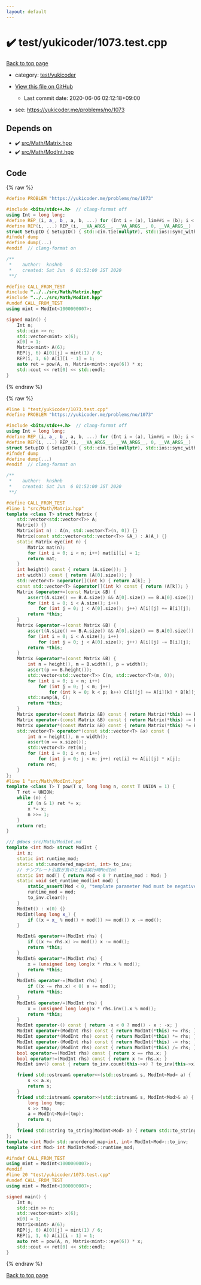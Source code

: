 ```yaml
---
layout: default
---
```


<!-- mathjax config similar to math.stackexchange -->
<script type="text/javascript" async
  src="https://cdnjs.cloudflare.com/ajax/libs/mathjax/2.7.5/MathJax.js?config=TeX-MML-AM_CHTML">
</script>
<script type="text/x-mathjax-config">
  MathJax.Hub.Config({
    TeX: { equationNumbers: { autoNumber: "AMS" }},
    tex2jax: {
      inlineMath: [ ['$','$'] ],
      processEscapes: true
    },
    "HTML-CSS": { matchFontHeight: false },
    displayAlign: "left",
    displayIndent: "2em"
  });
</script>

<script type="text/javascript" src="https://cdnjs.cloudflare.com/ajax/libs/jquery/3.4.1/jquery.min.js"></script>
<script src="https://cdn.jsdelivr.net/npm/jquery-balloon-js@1.1.2/jquery.balloon.min.js" integrity="sha256-ZEYs9VrgAeNuPvs15E39OsyOJaIkXEEt10fzxJ20+2I=" crossorigin="anonymous"></script>
<script type="text/javascript" src="../../../assets/js/copy-button.js"></script>
<link rel="stylesheet" href="../../../assets/css/copy-button.css" />


# :heavy_check_mark: test/yukicoder/1073.test.cpp

<a href="../../../index.html">Back to top page</a>

* category: <a href="../../../index.html#de60e5ba474ac43bf7562c10f5977e2d">test/yukicoder</a>
* <a href="{{ site.github.repository_url }}/blob/master/test/yukicoder/1073.test.cpp">View this file on GitHub</a>
    - Last commit date: 2020-06-06 02:12:18+09:00


* see: <a href="https://yukicoder.me/problems/no/1073">https://yukicoder.me/problems/no/1073</a>


## Depends on

* :heavy_check_mark: <a href="../../../library/src/Math/Matrix.hpp.html">src/Math/Matrix.hpp</a>
* :heavy_check_mark: <a href="../../../library/src/Math/ModInt.hpp.html">src/Math/ModInt.hpp</a>


## Code

<a id="unbundled"></a>
{% raw %}
```cpp
#define PROBLEM "https://yukicoder.me/problems/no/1073"

#include <bits/stdc++.h>  // clang-format off
using Int = long long;
#define REP_(i, a_, b_, a, b, ...) for (Int i = (a), lim##i = (b); i < lim##i; i++)
#define REP(i, ...) REP_(i, __VA_ARGS__, __VA_ARGS__, 0, __VA_ARGS__)
struct SetupIO { SetupIO() { std::cin.tie(nullptr), std::ios::sync_with_stdio(false), std::cout << std::fixed << std::setprecision(13); } } setup_io;
#ifndef dump
#define dump(...)
#endif  // clang-format on

/**
 *    author:  knshnb
 *    created: Sat Jun  6 01:52:00 JST 2020
 **/

#define CALL_FROM_TEST
#include "../../src/Math/Matrix.hpp"
#include "../../src/Math/ModInt.hpp"
#undef CALL_FROM_TEST
using mint = ModInt<1000000007>;

signed main() {
    Int n;
    std::cin >> n;
    std::vector<mint> x(6);
    x[0] = 1;
    Matrix<mint> A(6);
    REP(j, 6) A[0][j] = mint(1) / 6;
    REP(i, 1, 6) A[i][i - 1] = 1;
    auto ret = pow(A, n, Matrix<mint>::eye(6)) * x;
    std::cout << ret[0] << std::endl;
}

```
{% endraw %}

<a id="bundled"></a>
{% raw %}
```cpp
#line 1 "test/yukicoder/1073.test.cpp"
#define PROBLEM "https://yukicoder.me/problems/no/1073"

#include <bits/stdc++.h>  // clang-format off
using Int = long long;
#define REP_(i, a_, b_, a, b, ...) for (Int i = (a), lim##i = (b); i < lim##i; i++)
#define REP(i, ...) REP_(i, __VA_ARGS__, __VA_ARGS__, 0, __VA_ARGS__)
struct SetupIO { SetupIO() { std::cin.tie(nullptr), std::ios::sync_with_stdio(false), std::cout << std::fixed << std::setprecision(13); } } setup_io;
#ifndef dump
#define dump(...)
#endif  // clang-format on

/**
 *    author:  knshnb
 *    created: Sat Jun  6 01:52:00 JST 2020
 **/

#define CALL_FROM_TEST
#line 1 "src/Math/Matrix.hpp"
template <class T> struct Matrix {
    std::vector<std::vector<T>> A;
    Matrix() {}
    Matrix(int n) : A(n, std::vector<T>(n, 0)) {}
    Matrix(const std::vector<std::vector<T>> &A_) : A(A_) {}
    static Matrix eye(int n) {
        Matrix mat(n);
        for (int i = 0; i < n; i++) mat[i][i] = 1;
        return mat;
    }
    int height() const { return (A.size()); }
    int width() const { return (A[0].size()); }
    std::vector<T> &operator[](int k) { return A[k]; }
    const std::vector<T> &operator[](int k) const { return (A[k]); }
    Matrix &operator+=(const Matrix &B) {
        assert(A.size() == B.A.size() && A[0].size() == B.A[0].size());
        for (int i = 0; i < A.size(); i++)
            for (int j = 0; j < A[0].size(); j++) A[i][j] += B[i][j];
        return *this;
    }
    Matrix &operator-=(const Matrix &B) {
        assert(A.size() == B.A.size() && A[0].size() == B.A[0].size());
        for (int i = 0; i < A.size(); i++)
            for (int j = 0; j < A[0].size(); j++) A[i][j] -= B[i][j];
        return *this;
    }
    Matrix &operator*=(const Matrix &B) {
        int n = height(), m = B.width(), p = width();
        assert(p == B.height());
        std::vector<std::vector<T>> C(n, std::vector<T>(m, 0));
        for (int i = 0; i < n; i++)
            for (int j = 0; j < m; j++)
                for (int k = 0; k < p; k++) C[i][j] += A[i][k] * B[k][j];
        std::swap(A, C);
        return *this;
    }
    Matrix operator+(const Matrix &B) const { return Matrix(*this) += B; }
    Matrix operator-(const Matrix &B) const { return Matrix(*this) -= B; }
    Matrix operator*(const Matrix &B) const { return Matrix(*this) *= B; }
    std::vector<T> operator*(const std::vector<T> &x) const {
        int n = height(), m = width();
        assert(m == x.size());
        std::vector<T> ret(n);
        for (int i = 0; i < n; i++)
            for (int j = 0; j < m; j++) ret[i] += A[i][j] * x[j];
        return ret;
    }
};
#line 1 "src/Math/ModInt.hpp"
template <class T> T pow(T x, long long n, const T UNION = 1) {
    T ret = UNION;
    while (n) {
        if (n & 1) ret *= x;
        x *= x;
        n >>= 1;
    }
    return ret;
}

/// @docs src/Math/ModInt.md
template <int Mod> struct ModInt {
    int x;
    static int runtime_mod;
    static std::unordered_map<int, int> to_inv;
    // テンプレート引数が負のときは実行時ModInt
    static int mod() { return Mod < 0 ? runtime_mod : Mod; }
    static void set_runtime_mod(int mod) {
        static_assert(Mod < 0, "template parameter Mod must be negative for runtime ModInt");
        runtime_mod = mod;
        to_inv.clear();
    }
    ModInt() : x(0) {}
    ModInt(long long x_) {
        if ((x = x_ % mod() + mod()) >= mod()) x -= mod();
    }

    ModInt& operator+=(ModInt rhs) {
        if ((x += rhs.x) >= mod()) x -= mod();
        return *this;
    }
    ModInt& operator*=(ModInt rhs) {
        x = (unsigned long long)x * rhs.x % mod();
        return *this;
    }
    ModInt& operator-=(ModInt rhs) {
        if ((x -= rhs.x) < 0) x += mod();
        return *this;
    }
    ModInt& operator/=(ModInt rhs) {
        x = (unsigned long long)x * rhs.inv().x % mod();
        return *this;
    }
    ModInt operator-() const { return -x < 0 ? mod() - x : -x; }
    ModInt operator+(ModInt rhs) const { return ModInt(*this) += rhs; }
    ModInt operator*(ModInt rhs) const { return ModInt(*this) *= rhs; }
    ModInt operator-(ModInt rhs) const { return ModInt(*this) -= rhs; }
    ModInt operator/(ModInt rhs) const { return ModInt(*this) /= rhs; }
    bool operator==(ModInt rhs) const { return x == rhs.x; }
    bool operator!=(ModInt rhs) const { return x != rhs.x; }
    ModInt inv() const { return to_inv.count(this->x) ? to_inv[this->x] : (to_inv[this->x] = pow(*this, mod() - 2).x); }

    friend std::ostream& operator<<(std::ostream& s, ModInt<Mod> a) {
        s << a.x;
        return s;
    }
    friend std::istream& operator>>(std::istream& s, ModInt<Mod>& a) {
        long long tmp;
        s >> tmp;
        a = ModInt<Mod>(tmp);
        return s;
    }
    friend std::string to_string(ModInt<Mod> a) { return std::to_string(a.x); }
};
template <int Mod> std::unordered_map<int, int> ModInt<Mod>::to_inv;
template <int Mod> int ModInt<Mod>::runtime_mod;

#ifndef CALL_FROM_TEST
using mint = ModInt<1000000007>;
#endif
#line 20 "test/yukicoder/1073.test.cpp"
#undef CALL_FROM_TEST
using mint = ModInt<1000000007>;

signed main() {
    Int n;
    std::cin >> n;
    std::vector<mint> x(6);
    x[0] = 1;
    Matrix<mint> A(6);
    REP(j, 6) A[0][j] = mint(1) / 6;
    REP(i, 1, 6) A[i][i - 1] = 1;
    auto ret = pow(A, n, Matrix<mint>::eye(6)) * x;
    std::cout << ret[0] << std::endl;
}

```
{% endraw %}

<a href="../../../index.html">Back to top page</a>


